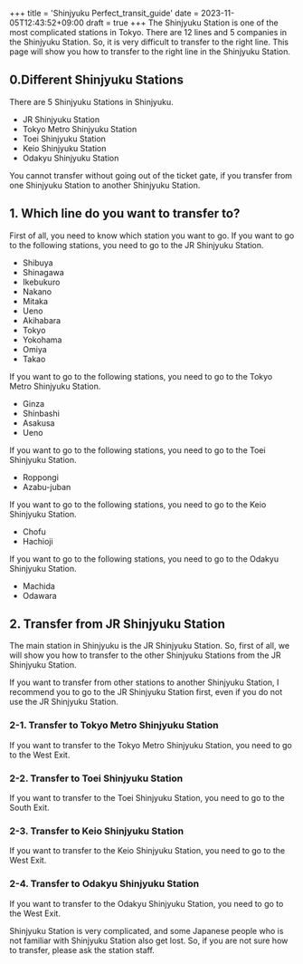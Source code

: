 +++
title = 'Shinjyuku Perfect_transit_guide'
date = 2023-11-05T12:43:52+09:00
draft = true
+++
The Shinjyuku Station is one of the most complicated stations in Tokyo.
There are 12 lines and 5 companies in the Shinjyuku Station.
So, it is very difficult to transfer to the right line.
This page will show you how to transfer to the right line in the Shinjyuku Station.

## 0.Different Shinjyuku Stations
There are 5 Shinjyuku Stations in Shinjyuku.
- JR Shinjyuku Station
- Tokyo Metro Shinjyuku Station
- Toei Shinjyuku Station
- Keio Shinjyuku Station
- Odakyu Shinjyuku Station

You cannot transfer without going out of the ticket gate, if you transfer from one Shinjyuku Station to another Shinjyuku Station.

## 1. Which line do you want to transfer to?
First of all, you need to know which station you want to go.
If you want to go to the following stations, you need to go to the JR Shinjyuku Station.
- Shibuya
- Shinagawa
- Ikebukuro
- Nakano
- Mitaka
- Ueno
- Akihabara
- Tokyo
- Yokohama
- Omiya
- Takao

If you want to go to the following stations, you need to go to the Tokyo Metro Shinjyuku Station.
- Ginza
- Shinbashi
- Asakusa
- Ueno

If you want to go to the following stations, you need to go to the Toei Shinjyuku Station.
- Roppongi
- Azabu-juban

If you want to go to the following stations, you need to go to the Keio Shinjyuku Station.
- Chofu
- Hachioji

If you want to go to the following stations, you need to go to the Odakyu Shinjyuku Station.
- Machida
- Odawara

## 2. Transfer from JR Shinjyuku Station
The main station in Shinjyuku is the JR Shinjyuku Station.
So, first of all, we will show you how to transfer to the other Shinjyuku Stations from the JR Shinjyuku Station.

If you want to transfer from other stations to another Shinjyuku Station, I recommend you to go to the JR Shinjyuku Station first, even if you do not use the JR Shinjyuku Station.

### 2-1. Transfer to Tokyo Metro Shinjyuku Station
If you want to transfer to the Tokyo Metro Shinjyuku Station, you need to go to the West Exit.

### 2-2. Transfer to Toei Shinjyuku Station
If you want to transfer to the Toei Shinjyuku Station, you need to go to the South Exit.

### 2-3. Transfer to Keio Shinjyuku Station
If you want to transfer to the Keio Shinjyuku Station, you need to go to the West Exit.

### 2-4. Transfer to Odakyu Shinjyuku Station
If you want to transfer to the Odakyu Shinjyuku Station, you need to go to the West Exit.

Shinjyuku Station is very complicated, and some Japanese people who is not familiar with Shinjyuku Station also get lost.
So, if you are not sure how to transfer, please ask the station staff.